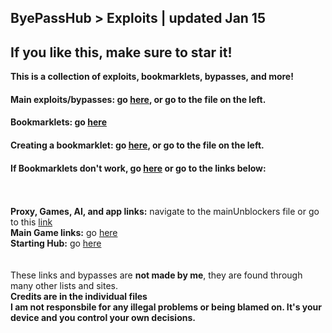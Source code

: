 ## ByePassHub > Exploits | updated Jan 15
## If you like this, make sure to star it!
**This is a collection of exploits, bookmarklets, bypasses, and more!** <br>
#### Main exploits/bypasses: go [here](https://github.com/wea-f/ByePassHub/blob/main/Exploits/Exploits%5CBypasses.md), or go to the file on the left.
#### Bookmarklets: go [here](https://github.com/wea-f/ByePassHub/blob/main/Exploits/Bookmarklets.md)
#### Creating a bookmarklet: go [here](https://github.com/wea-f/ByePassHub/blob/main/Exploits/CreatingBookmarklets.md), or go to the file on the left.
#### If Bookmarklets don't work, go [here](https://github.com/wea-f/ByePassHub/blob/main/Exploits/Downgrading.md) or go to the links below:
<br> <br>
**Proxy, Games, AI, and app links:** navigate to the mainUnblockers file or go to this [link](https://github.com/wea-f/ByePassHub/blob/main/mainUnblockers.md) <br>
**Main Game links:** go [here](https://github.com/wea-f/ByePassHub/blob/main/Games.md) <br>
**Starting Hub:** go [here](https://github.com/wea-f/ByePassHub/) <br>
<br> <br>
These links and bypasses are **not made by me**, they are found through many other lists and sites. <br>**Credits are in the individual files** <br>
**I am not responsbile for any illegal problems or being blamed on. It's your device and you control your own decisions.**
